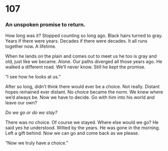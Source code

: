 # 107

### An unspoken promise to return.

How long was it? Stopped counting so long ago. Black hairs turned to gray. Years if there were years. Decades if there were decades. It all runs together now. A lifetime. 

When he lands on the plain and comes out to meet us he too is gray and old, just like we became. Alone. Our paths diverged all those years ago. He walked a different road. We’ll never know. Still he kept the promise.

“I see how he looks at us.”

After so long, didn’t think there would ever be a choice. Not really. Distant hopes remained ever distant. No choice became the norm. We knew where we’d always be. Now we have to decide. Go with him into his world and leave our own?

_Do we go or do we stay?_

There was no choice. Of course we stayed. Where else would we go? He said yes he understood. Wilted by the years. He was gone in the morning. Left a gift behind. Now we can go and come back as we please.

“Now we truly have a choice.”